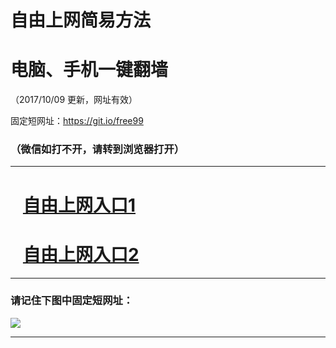 ﻿# 自由上网简易方法

# 电脑、手机一键翻墙

（2017/10/09 更新，网址有效）

固定短网址：https://git.io/free99

### （微信如打不开，请转到浏览器打开）


***





# &nbsp;&nbsp; <a href="http://ft260141003.fwq-tz-1001.info/fwqtz01.html?t=100900125388 " target="_blank">自由上网入口1</a>
# &nbsp;&nbsp; <a href="http://ft43232552.fwq-tz-1002.info/fwqtz02.html?t=100900114671 " target="_blank">自由上网入口2</a>
***

### 请记住下图中固定短网址：

<img src="https://s3-us-west-2.amazonaws.com/fwq-1001/yjfq-20170905okok.png" /> 


***

